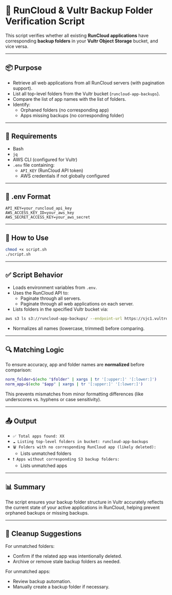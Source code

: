 # 🧰 RunCloud & Vultr Backup Folder Verification Script

This script verifies whether all existing **RunCloud applications** have corresponding **backup folders** in your **Vultr Object Storage** bucket, and vice versa.

---

## 📦 Purpose

- Retrieve all web applications from all RunCloud servers (with pagination support).
- List all top-level folders from the Vultr bucket (`runcloud-app-backups`).
- Compare the list of app names with the list of folders.
- Identify:
  - Orphaned folders (no corresponding app)
  - Apps missing backups (no corresponding folder)

---

## 🔧 Requirements

- Bash
- `jq`
- AWS CLI (configured for Vultr)
- `.env` file containing:
  - `API_KEY` (RunCloud API token)
  - AWS credentials if not globally configured

---

## 📁 .env Format

```dotenv
API_KEY=your_runcloud_api_key
AWS_ACCESS_KEY_ID=your_aws_key
AWS_SECRET_ACCESS_KEY=your_aws_secret
```

---

## 🧪 How to Use

```bash
chmod +x script.sh
./script.sh
```

---

## ✅ Script Behavior

- Loads environment variables from `.env`.
- Uses the RunCloud API to:
  - Paginate through all servers.
  - Paginate through all web applications on each server.
- Lists folders in the specified Vultr bucket via:

```bash
aws s3 ls s3://runcloud-app-backups/ --endpoint-url https://sjc1.vultrobjects.com
```

- Normalizes all names (lowercase, trimmed) before comparing.

---

## 🔍 Matching Logic

To ensure accuracy, app and folder names are **normalized** before comparison:

```bash
norm_folder=$(echo "$folder" | xargs | tr '[:upper:]' '[:lower:]')
norm_app=$(echo "$app" | xargs | tr '[:upper:]' '[:lower:]')
```

This prevents mismatches from minor formatting differences (like underscores vs. hyphens or case sensitivity).

---

## 📤 Output

- `✅ Total apps found: XX`
- `☁️ Listing top-level folders in bucket: runcloud-app-backups`
- `🗑️ Folders with no corresponding RunCloud app (likely deleted):`
  - Lists unmatched folders
- `❗ Apps without corresponding S3 backup folders:`
  - Lists unmatched apps

---

## 📊 Summary

The script ensures your backup folder structure in Vultr accurately reflects the current state of your active applications in RunCloud, helping prevent orphaned backups or missing backups.

---

## 🧼 Cleanup Suggestions

For unmatched folders:
- Confirm if the related app was intentionally deleted.
- Archive or remove stale backup folders as needed.

For unmatched apps:
- Review backup automation.
- Manually create a backup folder if necessary.
